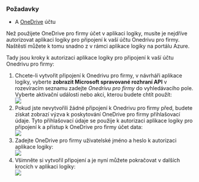 ### <a name="prerequisites"></a>Požadavky
* A [OneDrive](http://OneDrive.com) účtu 

Než použijete OneDrive pro firmy účet v aplikaci logiky, musíte je nejdříve autorizovat aplikaci logiky pro připojení k vaší účtu Onedrivu pro firmy. Naštěstí můžete k tomu snadno z v rámci aplikace logiky na portálu Azure. 

Tady jsou kroky k autorizaci aplikace logiky pro připojení k vaší účtu Onedrivu pro firmy:

1. Chcete-li vytvořit připojení k Onedrivu pro firmy, v návrháři aplikace logiky, vyberte **zobrazit Microsoft spravované rozhraní API** v rozevíracím seznamu zadejte *Onedrivu pro firmy* do vyhledávacího pole. Vyberte aktivační události nebo akci, kterou budete chtít použít:  
   ![](./media/connectors-create-api-onedriveforbusiness/onedriveforbusiness-1.png)
2. Pokud jste nevytvořili žádné připojení k Onedrivu pro firmy před, budete získat zobrazí výzva k poskytování OneDrive pro firmy přihlašovací údaje. Tyto přihlašovací údaje se použije k autorizaci aplikace logiky pro připojení k a přístup k OneDrive pro firmy účet data:  
   ![](./media/connectors-create-api-onedriveforbusiness/onedriveforbusiness-2.png)
3. Zadejte OneDrive pro firmy uživatelské jméno a heslo k autorizaci aplikace logiky:  
   ![](./media/connectors-create-api-onedriveforbusiness/onedriveforbusiness-3.png)   
4. Všimněte si vytvořil připojení a je nyní můžete pokračovat v dalších krocích v aplikaci logiky:  
   ![](./media/connectors-create-api-onedriveforbusiness/onedriveforbusiness-4.png)   

